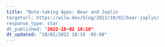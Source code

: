 ```yaml
---
title: "Note-taking Apps: Bear and Joplin
targeturl: https://wilw.dev/blog/2022/10/02/bear-joplin/
response_type: star
dt_published: "2022-10-02 18:16"
dt_updated: "10/02/2022 18:16 -05:00"
---
```

